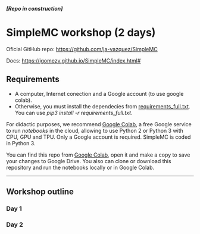 ***[Repo in construction]***


# SimpleMC workshop (2 days) 

Oficial GitHub  repo: https://github.com/ja-vazquez/SimpleMC 

Docs: https://igomezv.github.io/SimpleMC/index.html#  

## Requirements

- A computer, Internet conection and a Google account (to use google colab).
- Otherwise, you must install the dependecies from [requirements_full.txt](https://github.com/ja-vazquez/SimpleMC/blob/master/requirements_full.txt). You can use *pip3 install -r requirements_full.txt*. 

For didactic purposes, we recommend [Google Colab](https://colab.research.google.com), a free Google service to run *notebooks* in the cloud, allowing to use Python 2 or Python 3 with CPU, GPU and TPU. Only a Google account is required. SimpleMC is coded in Python 3. 

You can find this repo from [Google Colab](https://colab.research.google.com), open it and make a copy to save your changes to Google Drive. You also can clone or download this repository and run the notebooks locally or in Google Colab. 

-----------------------------------

## Workshop outline

### Day 1

### Day 2
